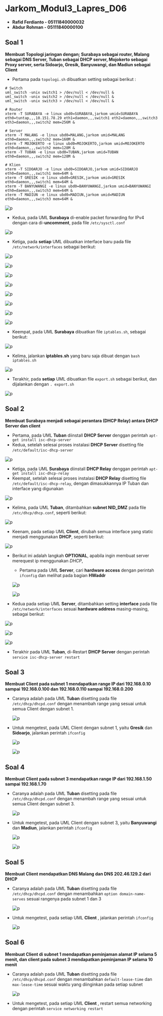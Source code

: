 # Jarkom_Modul3_Lapres_D06

 - **Rafid Ferdianto - 05111840000032**
 - **Abdur Rohman - 05111840000100**

## Soal 1
 **Membuat Topologi jaringan dengan; Surabaya sebagai router, Malang sebagai DNS Server, Tuban sebagai DHCP server, Mojokerto sebagai Proxy server, serta Sidoarjo, Gresik, Banyuwangi, dan Madiun sebagai Client**
  
  - Pertama pada `topologi.sh` dibuatkan setting sebagai berikut :
  ```
# Switch
uml_switch -unix switch1 > /dev/null < /dev/null &
uml_switch -unix switch2 > /dev/null < /dev/null &
uml_switch -unix switch3 > /dev/null < /dev/null &

# Router
xterm -T SURABAYA -e linux ubd0=SURABAYA,jarkom umid=SURABAYA eth0=tuntap,,,10.151.78.29 eth1=daemon,,,switch1 eth2=daemon,,,switch3 eth3=daemon,,,switch2 mem=256M &

# Server
xterm -T MALANG -e linux ubd0=MALANG,jarkom umid=MALANG eth0=daemon,,,switch2 mem=160M &
xterm -T MOJOKERTO -e linux ubd0=MOJOKERTO,jarkom umid=MOJOKERTO eth0=daemon,,,switch2 mem=128M &
xterm -T TUBAN -e linux ubd0=TUBAN,jarkom umid=TUBAN eth0=daemon,,,switch2 mem=128M &

# Klien
xterm -T SIDOARJO -e linux ubd0=SIDOARJO,jarkom umid=SIDOARJO eth0=daemon,,,switch1 mem=64M &
xterm -T GRESIK -e linux ubd0=GRESIK,jarkom umid=GRESIK eth0=daemon,,,switch1 mem=64M &
xterm -T BANYUWANGI -e linux ubd0=BANYUWANGI,jarkom umid=BANYUWANGI eth0=daemon,,,switch3 mem=64M &
xterm -T MADIUN -e linux ubd0=MADIUN,jarkom umid=MADIUN eth0=daemon,,,switch3 mem=64M &

``` 
  ![p](https://github.com/Raferto/Jarkom_Modul3_Lapres_D06/blob/main/images/1.1.png)
  
  - Kedua, pada UML **Surabaya** di-enable packet forwarding for IPv4 dengan cara di-**uncomment**, pada file `/etc/sysctl.conf`
  
  ![p](https://github.com/Raferto/Jarkom_Modul2_Lapres_D06/blob/main/images/1.2.png)
  
  - Ketiga, pada **setiap** UML dibuatkan interface baru pada file `/etc/network/interfaces` sebagai berikut:
  
  ![p](https://github.com/Raferto/Jarkom_Modul2_Lapres_D06/blob/main/images/1.3.png)
  
  ![p](https://github.com/Raferto/Jarkom_Modul2_Lapres_D06/blob/main/images/1.4.png)
  
  ![p](https://github.com/Raferto/Jarkom_Modul2_Lapres_D06/blob/main/images/1.5.png)
  
  ![p](https://github.com/Raferto/Jarkom_Modul2_Lapres_D06/blob/main/images/1.6.png)
  
  ![p](https://github.com/Raferto/Jarkom_Modul2_Lapres_D06/blob/main/images/1.7.png)
  
  ![p](https://github.com/Raferto/Jarkom_Modul2_Lapres_D06/blob/main/images/1.8.png)
  
  ![p](https://github.com/Raferto/Jarkom_Modul2_Lapres_D06/blob/main/images/1.9.png)
  
  ![p](https://github.com/Raferto/Jarkom_Modul2_Lapres_D06/blob/main/images/1.10.png)
  
  - Keempat, pada UML **Surabaya** dibuatkan file `iptables.sh`, sebagai berikut:
  
  ![p](https://github.com/Raferto/Jarkom_Modul2_Lapres_D06/blob/main/images/1.11.png)
  
  - Kelima, jalankan **iptables.sh** yang baru saja dibuat dengan `bash iptables.sh`
  
  ![p](https://github.com/Raferto/Jarkom_Modul2_Lapres_D06/blob/main/images/1.12.png)
  
  - Terakhir, pada **setiap** UML dibuatkan file `export.sh` sebagai berikut, dan dijalankan dengan ` . export.sh `
  
  ![p](https://github.com/Raferto/Jarkom_Modul2_Lapres_D06/blob/main/images/1.13.png)
  
## Soal 2
 **Membuat Surabaya menjadi sebagai perantara (DHCP Relay) antara DHCP Server dan client**
 
 - Pertama, pada UML **Tuban** diinstall **DHCP Server** denggan perintah `apt-get install isc-dhcp-server`
 - Kedua, setelah selesai proses instalasi **DHCP Server** disetting file `/etc/default/isc-dhcp-server`
  
  ![p](https://github.com/Raferto/Jarkom_Modul2_Lapres_D06/blob/main/images/2.1.png)
 
 - Ketiga, pada UML **Surabaya** diinstall **DHCP Relay** denggan perintah `apt-get install isc-dhcp-relay`
 - Keempat, setelah selesai proses instalasi **DHCP Relay** disetting file `/etc/default/isc-dhcp-relay`, dengan dimasukkannya IP Tuban dan interface yang digunakan
  
  ![p](https://github.com/Raferto/Jarkom_Modul2_Lapres_D06/blob/main/images/2.2.png)
  
 - Kelima, pada UML **Tuban**, ditambahkan **subnet NID_DMZ** pada file `/etc/dhcp/dhcp.conf`, seperti berikut:
  
  ![p](https://github.com/Raferto/Jarkom_Modul2_Lapres_D06/blob/main/images/2.3.png)
 
 - Keenam, pada setiap UML **Client**, dirubah semua interface yang static menjadi menggunakan **DHCP**, seperti berikut:
  
  ![p](https://github.com/Raferto/Jarkom_Modul2_Lapres_D06/blob/main/images/2.4.png)
  
 - Berikut ini adalah langkah **OPTIONAL**, apabila ingin membuat server merequest ip menggunakan *DHCP*, 
   - Pertama pada UML **Server**, cari **hardware access** dengan perintah `ifconfig` dan melihat pada bagian **HWaddr**
   
   ![p](https://github.com/Raferto/Jarkom_Modul2_Lapres_D06/blob/main/images/2.5.png)
   
   ![p](https://github.com/Raferto/Jarkom_Modul2_Lapres_D06/blob/main/images/2.6.png)
   
  - Kedua pada setiap UML **Server**, ditambahkan setting **interface** pada file `/etc/network/interfaces` sesuai **hardware address** masing-masing, sebagai berikut:
   
   ![p](https://github.com/Raferto/Jarkom_Modul2_Lapres_D06/blob/main/images/2.7.png)
   
   ![p](https://github.com/Raferto/Jarkom_Modul2_Lapres_D06/blob/main/images/2.8.png)
   
   ![p](https://github.com/Raferto/Jarkom_Modul2_Lapres_D06/blob/main/images/2.9.png)
   
  - Terakhir pada UML **Tuban**, di-Restart **DHCP Server** dengan perintah `service isc-dhcp-server restart`

## Soal 3
 **Membuat Client pada subnet 1 mendapatkan range IP dari 192.168.0.10 sampai 192.168.0.100 dan 192.168.0.110 sampai 192.168.0.200**
 
 - Caranya adalah pada UML **Tuban** disetting pada file `/etc/dhcp/dhcpd.conf` dengan menambah range yang sesuai untuk semua Client dengan subnet 1.
 
   ![p](https://github.com/Raferto/Jarkom_Modul2_Lapres_D06/blob/main/images/3.1.png)
   
 - Untuk mengetest, pada UML Client dengan subnet 1, yaitu **Gresik** dan **Sidoarjo**, jalankan perintah `ifconfig`
 
   ![p](https://github.com/Raferto/Jarkom_Modul2_Lapres_D06/blob/main/images/3.2.png)
   
   ![p](https://github.com/Raferto/Jarkom_Modul2_Lapres_D06/blob/main/images/3.3.png)
 
## Soal 4
 **Membuat Client pada subnet 3 mendapatkan range IP dari 192.168.1.50 sampai 192.168.1.70**
 
 - Caranya adalah pada UML **Tuban** disetting pada file `/etc/dhcp/dhcpd.conf` dengan menambah range yang sesuai untuk semua Client dengan subnet 3.
 
   ![p](https://github.com/Raferto/Jarkom_Modul2_Lapres_D06/blob/main/images/4.1.png)

 - Untuk mengetest, pada UML Client dengan subnet 3, yaitu **Banyuwangi** dan **Madiun**, jalankan perintah `ifconfig`
 
   ![p](https://github.com/Raferto/Jarkom_Modul2_Lapres_D06/blob/main/images/3.2.png)
   
   ![p](https://github.com/Raferto/Jarkom_Modul2_Lapres_D06/blob/main/images/3.3.png)
   
## Soal 5
 **Membuat Client mendapatkan DNS Malang dan DNS 202.46.129.2 dari DHCP**
 
 - Caranya adalah pada UML **Tuban** disetting pada file `/etc/dhcp/dhcpd.conf` dengan menambahkan `option domain-name-serves` sesuai rangenya pada subnet 1 dan 3
 
   ![p](https://github.com/Raferto/Jarkom_Modul2_Lapres_D06/blob/main/images/5.1.png)
   
 - Untuk mengetest, pada setiap UML **Client** , jalankan perintah `ifconfig`
 
   ![p](https://github.com/Raferto/Jarkom_Modul2_Lapres_D06/blob/main/images/5.2.png)
   
## Soal 6
 **Membuat Client di subnet 1 mendapatkan peminjaman alamat IP selama 5 menit, dan client pada subnet 3 mendapatkan peminjaman IP selama 10 menit**
 
 - Caranya adalah pada UML **Tuban** disetting pada file `/etc/dhcp/dhcpd.conf` dengan menambahkan `default-lease-time` dan `max-lease-time` sesuai waktu yang diinginkan pada setiap subnet
 
   ![p](https://github.com/Raferto/Jarkom_Modul2_Lapres_D06/blob/main/images/6.1.png)
   
 - Untuk mengetest, pada setiap UML **Client** , restart semua networking dengan perintah `service networking restart`
